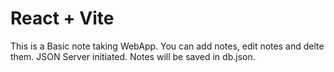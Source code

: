 # React + Vite

This is a Basic note taking WebApp.
You can add notes, edit notes and delte them. JSON Server initiated. Notes will be saved in db.json.